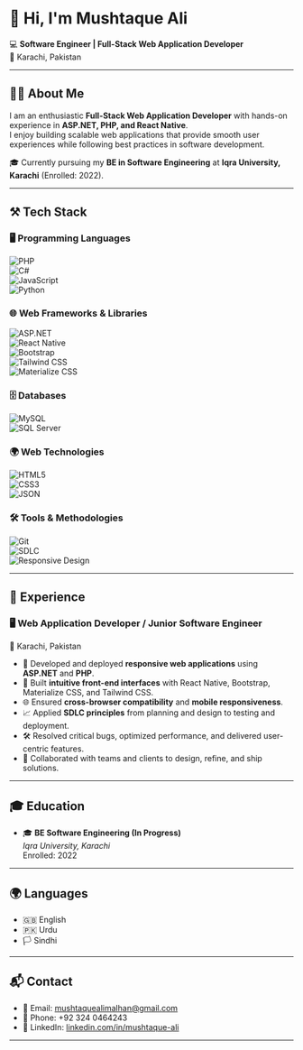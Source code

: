 # 👋 Hi, I'm Mushtaque Ali  

💻 **Software Engineer | Full-Stack Web Application Developer**  
📍 Karachi, Pakistan  

---

## 🧑‍💻 About Me  
I am an enthusiastic **Full-Stack Web Application Developer** with hands-on experience in **ASP.NET, PHP, and React Native**.  
I enjoy building scalable web applications that provide smooth user experiences while following best practices in software development.  

🎓 Currently pursuing my **BE in Software Engineering** at **Iqra University, Karachi** (Enrolled: 2022).  

---

## ⚒️ Tech Stack  

### 🖥️ Programming Languages  
![PHP](https://img.shields.io/badge/PHP-777BB4?style=for-the-badge&logo=php&logoColor=white)  
![C#](https://img.shields.io/badge/C%23-239120?style=for-the-badge&logo=c-sharp&logoColor=white)  
![JavaScript](https://img.shields.io/badge/JavaScript-F7DF1E?style=for-the-badge&logo=javascript&logoColor=black)  
![Python](https://img.shields.io/badge/Python-3776AB?style=for-the-badge&logo=python&logoColor=white)  

### 🌐 Web Frameworks & Libraries  
![ASP.NET](https://img.shields.io/badge/ASP.NET-5C2D91?style=for-the-badge&logo=.net&logoColor=white)  
![React Native](https://img.shields.io/badge/React_Native-61DAFB?style=for-the-badge&logo=react&logoColor=black)  
![Bootstrap](https://img.shields.io/badge/Bootstrap-563D7C?style=for-the-badge&logo=bootstrap&logoColor=white)  
![Tailwind CSS](https://img.shields.io/badge/Tailwind_CSS-38B2AC?style=for-the-badge&logo=tailwind-css&logoColor=white)  
![Materialize CSS](https://img.shields.io/badge/Materialize_CSS-EE6E73?style=for-the-badge&logo=material-design&logoColor=white)  

### 🗄️ Databases  
![MySQL](https://img.shields.io/badge/MySQL-4479A1?style=for-the-badge&logo=mysql&logoColor=white)  
![SQL Server](https://img.shields.io/badge/SQL_Server-CC2927?style=for-the-badge&logo=microsoft-sql-server&logoColor=white)  

### 🌍 Web Technologies  
![HTML5](https://img.shields.io/badge/HTML5-E34F26?style=for-the-badge&logo=html5&logoColor=white)  
![CSS3](https://img.shields.io/badge/CSS3-1572B6?style=for-the-badge&logo=css3&logoColor=white)  
![JSON](https://img.shields.io/badge/JSON-000000?style=for-the-badge&logo=json&logoColor=white)  

### 🛠 Tools & Methodologies  
![Git](https://img.shields.io/badge/Git-F05032?style=for-the-badge&logo=git&logoColor=white)  
![SDLC](https://img.shields.io/badge/SDLC-0078D7?style=for-the-badge&logo=azure-devops&logoColor=white)  
![Responsive Design](https://img.shields.io/badge/Responsive_Design-FF6F00?style=for-the-badge&logo=google-chrome&logoColor=white)  

---

## 💼 Experience  

### 🖥️ Web Application Developer / Junior Software Engineer  
📍 Karachi, Pakistan  

- 🚀 Developed and deployed **responsive web applications** using **ASP.NET** and **PHP**.  
- 🎨 Built **intuitive front-end interfaces** with React Native, Bootstrap, Materialize CSS, and Tailwind CSS.  
- 🌐 Ensured **cross-browser compatibility** and **mobile responsiveness**.  
- 📈 Applied **SDLC principles** from planning and design to testing and deployment.  
- 🛠️ Resolved critical bugs, optimized performance, and delivered user-centric features.  
- 🤝 Collaborated with teams and clients to design, refine, and ship solutions.  

---

## 🎓 Education  

- 🎓 **BE Software Engineering (In Progress)**  
  *Iqra University, Karachi*  
  Enrolled: 2022  

---

## 🌍 Languages  

- 🇬🇧 English  
- 🇵🇰 Urdu  
- 🏳️ Sindhi  

---

## 📬 Contact  

- 📧 Email: [mushtaquealimalhan@gmail.com](mailto:mushtaquealimalhan@gmail.com)  
- 📱 Phone: +92 324 0464243  
- 🔗 LinkedIn: [linkedin.com/in/mushtaque-ali](https://www.linkedin.com/in/mushtaque-ali-a51b33261)  

---
